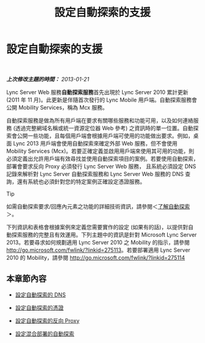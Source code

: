 ﻿---
title: 設定自動探索的支援
TOCTitle: 設定自動探索的支援
ms:assetid: 3a266456-69a0-4539-ba99-d388b83799a8
ms:mtpsurl: https://technet.microsoft.com/zh-tw/library/JJ945622(v=OCS.15)
ms:contentKeyID: 52056089
ms.date: 08/10/2015
mtps_version: v=OCS.15
ms.translationtype: HT
---

# 設定自動探索的支援

 

_**上次修改主題的時間：** 2013-01-21_

Lync Server Web 服務**自動探索服務**首先出現於 Lync Server 2010 累計更新 (2011 年 11 月)。此更新是伴隨首次發行的 Lync Mobile 用戶端。自動探索服務會公開 Mobility Services，稱為 Mcx 服務。

自動探索服務是做為所有用戶端在要求有關哪些服務和功能可用，以及如何連絡服務 (透過完整網域名稱或統一資源定位器 Web 參考) 之資訊時的單一位置。自動探索會公開一些功能，且每個用戶端會根據用戶端可使用的功能做出要求。例如，桌面 Lync 2013 用戶端會使用自動探索來確定外部 Web 服務，但不會使用 Mobility Services (Mcx)。若要正確定義並啟用用戶端來使用其可用的功能，則必須定義出允許用戶端有效尋找並使用自動探索項目的案例。若要使用自動探索，部署會要求反向 Proxy 必須發行 Lync Server Web 服務， 且系統必須設定 DNS 記錄來解析對 Lync Server 自動探索服務和 Lync Server Web 服務的 DNS 查詢，還有系統也必須針對您的特定案例正確設定憑證服務。

> [!TIP]
> 如需自動探索要求/回應內元素之功能的詳細技術資訊，請參閱＜<a href="lync-server-2013-understanding-autodiscover.md">了解自動探索</a>＞。


下列資訊和表格會根據案例來定義您需要實作的設定 (如果有的話)，以提供對自動探索服務的完整且有效運用。下列主題中的資訊是針對 Microsoft Lync Server 2013。若要尋求如何規劃適用 Lync Server 2010 之 Mobility 的指示，請參閱 <http://go.microsoft.com/fwlink/?linkid=275113>。若要部署適用 Lync Server 2010 的 Mobility，請參閱 <http://go.microsoft.com/fwlink/?linkid=275114>

## 本章節內容

  - [設定自動探索的 DNS](lync-server-2013-configuring-dns-for-autodiscover.md)

  - [設定自動探索的憑證](lync-server-2013-configuring-certificates-for-autodiscover.md)

  - [設定自動探索的反向 Proxy](lync-server-2013-configuring-a-reverse-proxy-for-autodiscover.md)

  - [設定混合部署的自動探索](lync-server-2013-configuring-autodiscover-for-hybrid-deployments.md)

